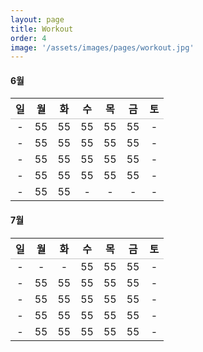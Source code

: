 ```yaml
---
layout: page
title: Workout
order: 4
image: '/assets/images/pages/workout.jpg'
---
```


<style>table{width:100%;caption-side:bottom;}table thead tr{border-bottom: 1px solid #aaaa;}table caption{text-align:left;line-height:1;}.c-content h4,.c-content table {display:none;}</style>

#### 6월

|  일 |  월 |  화  |  수 |  목 |  금 |  토 |
|:---:|:---:|:---:|:---:|:---:|:---:|:---:|
|  -  |  55 |  55 |  55 |  55 |  55 |  -  |
|  -  |  55 |  55 |  55 |  55 |  55 |  -  |
|  -  |  55 |  55 |  55 |  55 |  55 |  -  |
|  -  |  55 |  55 |  55 |  55 |  55 |  -  |
|  -  |  55 |  55 |  -  |  -  |  -  |  -  |

#### 7월

|  일 |  월 |  화  |  수 |  목 |  금 |  토 |
|:---:|:---:|:---:|:---:|:---:|:---:|:---:|
|  -  |  -  |  -  |  55 |  55 |  55 |  -  |
|  -  |  55 |  55 |  55 |  55 |  55 |  -  |
|  -  |  55 |  55 |  55 |  55 |  55 |  -  |
|  -  |  55 |  55 |  55 |  55 |  55 |  -  |
|  -  |  55 |  55 |  55 |  55 |  55 |  -  |

<script>let month_element=document.getElementById(((new Date()).getMonth()+1)+'월');let table=month_element.nextElementSibling;if(month_element){month_element.style.display='block';table.style.display='table';}let sum=0;let td=table.getElementsByTagName('td');let workout_day=0;for(var key in td){if(parseInt(td[key].innerText)){sum+=parseInt(parseInt(td[key].innerText));workout_day++;}}let average=parseInt(sum/workout_day);let caption=document.createElement("caption");caption.innerHTML="<legend><small>월 총합: "+sum+"</small></legend><legend><small>월 평균: "+average+"</small></legend>";table.appendChild(caption);</script>